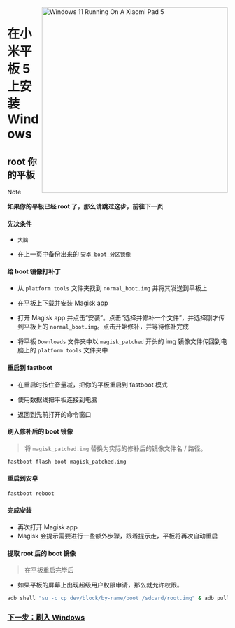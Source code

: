 <img align="right" src="https://raw.githubusercontent.com/erdilS/Port-Windows-11-Xiaomi-Pad-5/main/nabu.png" width="425" alt="Windows 11 Running On A Xiaomi Pad 5">

# 在小米平板 5 上安装 Windows

## root 你的平板
> [!NOTE]
> **如果你的平板已经 root 了，那么请跳过这步，前往下一页**

#### 先决条件
- ```大脑```
  
- 在上一页中备份出来的 [```安卓 boot 分区镜像```](/guide/Simplified%20Chinese/1-partition-cn.md#备份当前的-boot-分区) 

#### 给 boot 镜像打补丁

- 从 `platform tools` 文件夹找到 `normal_boot.img` 并将其发送到平板上

- 在平板上下载并安装 [Magisk](https://github.com/topjohnwu/Magisk/releases/latest) app
  
-  打开 Magisk app 并点击“安装”。点击“选择并修补一个文件”，并选择刚才传到平板上的 `normal_boot.img`。点击开始修补，并等待修补完成
  
- 将平板 `Downloads` 文件夹中以 `magisk_patched` 开头的 img 镜像文件传回到电脑上的 `platform tools` 文件夹中

#### 重启到 fastboot

- 在重启时按住音量减，把你的平板重启到 fastboot 模式

- 使用数据线把平板连接到电脑

- 返回到先前打开的命令窗口

#### 刷入修补后的 boot 镜像
> 将 `magisk_patched.img` 替换为实际的修补后的镜像文件名 / 路径。
```cmd
fastboot flash boot magisk_patched.img
```

#### 重启到安卓
```cmd
fastboot reboot
```

#### 完成安装

- 再次打开 Magisk app
- Magisk 会提示需要进行一些额外步骤，跟着提示走，平板将再次自动重启

#### 提取 root 后的 boot 镜像
> 在平板重启完毕后

- 如果平板的屏幕上出现超级用户权限申请，那么就允许权限。
```cmd
adb shell "su -c cp dev/block/by-name/boot /sdcard/root.img" & adb pull /sdcard/root.img
```

### [下一步：刷入 Windows](/guide/Simplified%20Chinese/3-install-cn.md)











